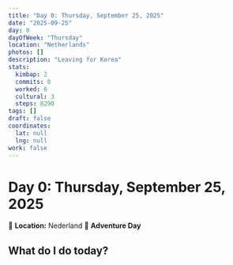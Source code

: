 ```yaml
---
title: "Day 0: Thursday, September 25, 2025"
date: "2025-09-25"
day: 0
dayOfWeek: "Thursday"
location: "Netherlands"
photos: []
description: "Leaving for Korea"
stats:
  kimbap: 2
  commits: 0
  worked: 6
  cultural: 3
  steps: 8290
tags: []
draft: false
coordinates:
  lat: null
  lng: null
work: false
---
```

# Day 0: Thursday, September 25, 2025

📍 **Location:** Nederland
🎒 **Adventure Day**

## What do I do today?


